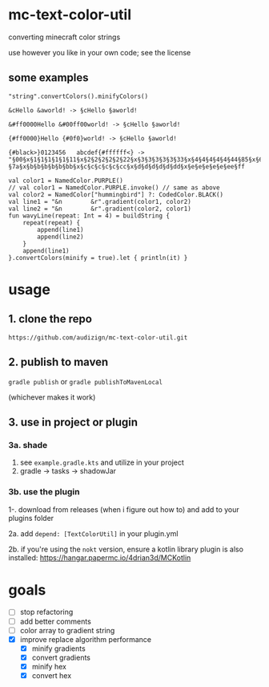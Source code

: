 # mc-text-color-util

converting minecraft color strings

use however you like in your own code; see the license

## some examples
`"string".convertColors().minifyColors()`
```
&cHello &aworld! -> §cHello §aworld!

&#ff0000Hello &#00ff00world! -> §cHello §aworld!

{#ff0000}Hello {#0f0}world! -> §cHello §aworld!

{#black>}0123456   abcdef{#ffffff<} -> "§00§x§1§1§1§1§1§11§x§2§2§2§2§2§22§x§3§3§3§3§3§33§x§4§4§4§4§4§44§85§x§6§6§6§6§6§66   §7a§x§b§b§b§b§b§bb§x§c§c§c§c§c§cc§x§d§d§d§d§d§dd§x§e§e§e§e§e§ee§ff
```

```
val color1 = NamedColor.PURPLE()
// val color1 = NamedColor.PURPLE.invoke() // same as above
val color2 = NamedColor["hummingbird"] ?: CodedColor.BLACK()
val line1 = "&n        &r".gradient(color1, color2)
val line2 = "&n        &r".gradient(color2, color1)
fun wavyLine(repeat: Int = 4) = buildString {
    repeat(repeat) {
        append(line1)
        append(line2)
    }
    append(line1)
}.convertColors(minify = true).let { println(it) }
```

# usage

## 1. clone the repo
```
https://github.com/audizign/mc-text-color-util.git
```

## 2. publish to maven
`gradle publish` or `gradle publishToMavenLocal`

(whichever makes it work)

## 3. use in project or plugin

### 3a. shade
1. see `example.gradle.kts` and utilize in your project
2. gradle -> tasks -> shadowJar

### 3b. use the plugin

1-. download from releases (when i figure out how to) and add to your plugins folder

2a. add `depend: [TextColorUtil]` in your plugin.yml

2b. if you're using the `nokt` version, ensure a kotlin library plugin is also installed: https://hangar.papermc.io/4drian3d/MCKotlin

# goals
- [ ] stop refactoring
- [ ] add better comments
- [ ] color array to gradient string
- [x] improve replace algorithm performance
    - [x] minify gradients
    - [x] convert gradients
    - [x] minify hex
    - [x] convert hex